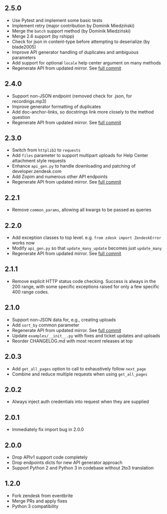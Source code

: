 ## 2.5.0
- Use Pytest and implement some basic tests
- Implement retry (major contribution by Dominik Miedziński)
- Merge the `batch` support method (by Dominik Miedziński)
- Merge 2.6 support (by rshipp)
- Check for json in content-type before attempting to deserialize (by
  blade2005)
- Improve API generator handling of duplicates and ambiguous parameters
- Add support for optional `locale` help center argument on many methods
- Regenerate API from updated mirror. See [full
  commit](https://github.com/fprimex/zdesk/commit/UPDATE_ME)

## 2.4.0
- Support non-JSON endpoint (removed check for .json, for recordings.mp3)
- Improve generator formatting of duplicates
- Add doc-anchor-links, so docstrings link more closely to the method question
- Regenerate API from updated mirror. See [full
  commit](https://github.com/fprimex/zdesk/commit/7240295278fd596189643ae30fbcbb16a4b8c3d9)

## 2.3.0
- Switch from `httplib2` to `requests`
- Add `files` parameter to support multipart uploads for Help Center attachment
  style requests
- Enhance `api_gen.py` to handle downloading and patching of developer.zendesk.com
- Add Zopim and numerous other API endpoints
- Regenerate API from updated mirror. See [full
  commit](https://github.com/fprimex/zdesk/commit/d679a734292de5ade82cb4d4533e79368510769d)

## 2.2.1
- Remove `common_params`, allowing all kwargs to be passed as queries

## 2.2.0

- Add exception classes to top level. e.g. `from zdesk import ZendeskError` works now
- Modify `api_gen.py` so that `update_many_update` becomes just `update_many`
- Regenerate API from updated mirror. See [full
  commit](https://github.com/fprimex/zdesk/commit/8a6bac52a912ce45c3a47911331b381cf963abc1)

## 2.1.1

- Remove explicit HTTP status code checking. Success is always in the 200
  range, with some specific exceptions raised for only a few specific 400 range
  codes.

## 2.1.0

- Support non-JSON data for, e.g., creating uploads
- Add `sort_by` common parameter
- Regenerate API from updated mirror. See [full
  commit](https://github.com/fprimex/zdesk/commit/cbeb1ecd0ae4580caa3ad434c74e7e49d4378c19)
- Update `examples/__init__.py` with fixes and ticket updates and uploads
- Reorder CHANGELOG.md with most recent releases at top

## 2.0.3

- Add `get_all_pages` option to call to exhaustively follow `next_page`
- Combine and reduce multiple requests when using `get_all_pages`

## 2.0.2

- Always inject auth credentials into request when they are supplied

## 2.0.1

- Immediately fix import bug in 2.0.0

## 2.0.0

- Drop APIv1 support code completely
- Drop endpoints dicts for new API generator approach
- Support Python 2 and Python 3 in codebase without 2to3 translation

## 1.2.0

- Fork zendesk from eventbrite
- Merge PRs and apply fixes
- Python 3 compatibility

